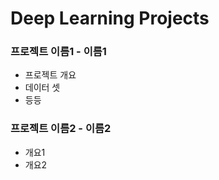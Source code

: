# Deep Learning Projects

### 

### 프로젝트 이름1 - 이름1

- 프로젝트 개요
- 데이터 셋
- 등등



### 프로젝트 이름2 - 이름2

- 개요1
- 개요2